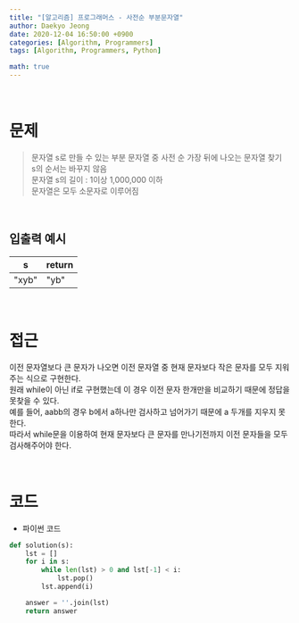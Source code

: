```yaml
---
title: "[알고리즘] 프로그래머스 - 사전순 부분문자열"
author: Daekyo Jeong
date: 2020-12-04 16:50:00 +0900
categories: [Algorithm, Programmers]
tags: [Algorithm, Programmers, Python]

math: true
---
```



<br/>

# **문제**


> 문자열 s로 만들 수 있는 부분 문자열 중 사전 순 가장 뒤에 나오는 문자열 찾기      
> s의 순서는 바꾸지 않음          
> 문자열 s의 길이 : 1이상 1,000,000 이하    
> 문자열은 모두 소문자로 이루어짐     

<br/>

## **입출력 예시**

| s | return |
|---------|--------|
| "xyb"	| "yb" |

<br/>

# **접근**

이전 문자열보다 큰 문자가 나오면 이전 문자열 중 현재 문자보다 작은 문자를 모두 지워주는 식으로 구현한다.      
원래 while이 아닌 if로 구현했는데 이 경우 이전 문자 한개만을 비교하기 때문에 정답을 못찾을 수 있다.   
예를 들어, aabb의 경우 b에서 a하나만 검사하고 넘어가기 때문에 a 두개를 지우지 못한다.   
따라서 while문을 이용하여 현재 문자보다 큰 문자를 만나기전까지 이전 문자들을 모두 검사해주어야 한다.    

<br/>

# **코드**

- 파이썬 코드   

```py
def solution(s):
    lst = []
    for i in s:
        while len(lst) > 0 and lst[-1] < i:
            lst.pop()
        lst.append(i)

    answer = ''.join(lst)
    return answer
```

<br/>
